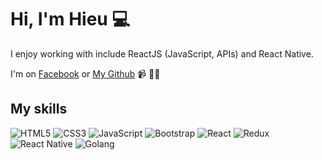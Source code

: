 # Hi, I'm Hieu 💻

I enjoy working with include ReactJS (JavaScript, APIs) and React Native.


I'm on <a href="https://www.facebook.com/hieumaxnho">Facebook</a> or <a href="https://github.com/tuanconbu">My Github</a> 📹 ✍🏾

## My skills
![HTML5](https://img.shields.io/badge/-HTML5-%23E44D27?style=flat-square&logo=html5&logoColor=ffffff)
![CSS3](https://img.shields.io/badge/-CSS3-%231572B6?style=flat-square&logo=css3)
![JavaScript](https://img.shields.io/badge/-JavaScript-black?style=flat-square&logo=javascript)
![Bootstrap](https://img.shields.io/badge/-Bootstrap-563D7C?style=flat-square&logo=bootstrap)
![React](https://img.shields.io/badge/-React-%23282C34?style=flat-square&logo=react)
![Redux](https://img.shields.io/badge/Redux-%23282C34?logo=redux)
![React Native](https://img.shields.io/badge/-ReactNative-%23282C34?style=flat-square&logo=react)
![Golang](https://img.shields.io/badge/-Golang-%23282C34?style=flat-square&logo=go)
